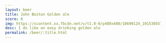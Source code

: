 ```yaml
---
layout: beer
title: John Boston Golden ale
score: 6
img: https://scontent.xx.fbcdn.net/v/t1.0-0/p480x480/10690124_10153055770718745_5622367894684528293_n.jpg?oh=1a3a1b5207b6d3c9613aa769eb1815bd&oe=5911EAE0
desc: I do like an easy drinking golden ale
permalink: /beer/:title.html
---
```

